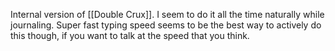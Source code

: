 Internal version of [[Double Crux]]. I seem to do it all the time naturally while journaling. Super fast typing speed seems to be the best way to actively do this though, if you want to talk at the speed that you think. 